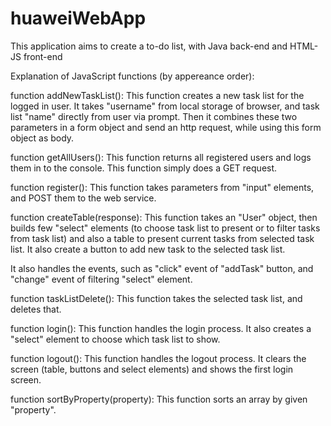 # huaweiWebApp

This application aims to create a to-do list, with Java back-end and HTML-JS front-end

Explanation of JavaScript functions (by appereance order):

function addNewTaskList(): This function creates a new task list for the logged in user. It takes "username" from local storage of browser, and task list "name" directly from user via prompt. Then it combines these two parameters in a form object and send an http request, while using this form object as body.


function getAllUsers(): This function returns all registered users and logs them in to the console. This function simply does a GET request.

function register(): This function takes parameters from "input" elements, and POST them to the web service.

function createTable(response): This function takes an "User" object, then builds few "select" elements (to choose task list to present or to filter tasks from task list) and also a table to present current tasks from selected task list. It also create a button to add new task to the selected task list.

It also handles the events, such as "click" event of "addTask" button, and "change" event of filtering "select" element. 

function taskListDelete(): This function takes the selected task list, and deletes that.

function login(): This function handles the login process. It also creates a "select" element to choose which task list to show.

function logout(): This function handles the logout process. It clears the screen (table, buttons and select elements) and shows the first login screen.

function sortByProperty(property): This function sorts an array by given "property".


